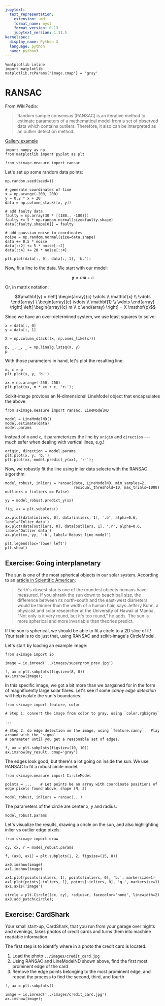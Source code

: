```yaml
---
jupytext:
  text_representation:
    extension: .md
    format_name: myst
    format_version: 0.13
    jupytext_version: 1.11.5
kernelspec:
  display_name: Python 3
  language: python
  name: python3
---
```


```{code-cell} ipython3
%matplotlib inline
import matplotlib
matplotlib.rcParams['image.cmap'] = 'gray'
```

# RANSAC

From WikiPedia:

> Random sample consensus (RANSAC) is an iterative method to estimate
> parameters of a mathematical model from a set of observed data which
> contains outliers. Therefore, it also can be interpreted as an
> outlier detection method.

[Gallery example](http://scikit-image.org/docs/dev/auto_examples/plot_matching.html)

```{code-cell} ipython3
import numpy as np
from matplotlib import pyplot as plt

from skimage.measure import ransac
```

Let's set up some random data points:

```{code-cell} ipython3
np.random.seed(seed=1)

# generate coordinates of line
x = np.arange(-200, 200)
y = 0.2 * x + 20
data = np.column_stack([x, y])

# add faulty data
faulty = np.array(30 * [(180., -100)])
faulty += 5 * np.random.normal(size=faulty.shape)
data[:faulty.shape[0]] = faulty

# add gaussian noise to coordinates
noise = np.random.normal(size=data.shape)
data += 0.5 * noise
data[::2] += 5 * noise[::2]
data[::4] += 20 * noise[::4]

plt.plot(data[:, 0], data[:, 1], 'b.');
```

Now, fit a line to the data.  We start with our model:

$$\mathbf{y} = m \mathbf{x} + c$$

Or, in matrix notation:

$$\mathbf{y} = \left[ \begin{array}{c} \vdots \\ \mathbf{x} \\ \vdots \end{array}
                     \ \begin{array}{c} \vdots \\ \mathbf{1} \\ \vdots \end{array} \right]
                     \left[ \begin{array}{c} m \\ c \end{array} \right]
                     = X \mathbf{p}$$

Since we have an over-determined system, we use least squares to solve:

```{code-cell} ipython3
x = data[:, 0]
y = data[:, 1]

X = np.column_stack((x, np.ones_like(x)))

p, _, _, _ = np.linalg.lstsq(X, y)
p
```

With those parameters in hand, let's plot the resulting line:

```{code-cell} ipython3
m, c = p
plt.plot(x, y, 'b.')

xx = np.arange(-250, 250)
plt.plot(xx, m * xx + c, 'r-');
```

Scikit-image provides an N-dimensional LineModel object that encapsulates the above:

```{code-cell} ipython3
from skimage.measure import ransac, LineModelND

model = LineModelND()
model.estimate(data)
model.params
```

Instead of ``m`` and ``c``, it parameterizes the line by ``origin``
and ``direction`` --- much safer when dealing with vertical lines,
e.g.!

```{code-cell} ipython3
origin, direction = model.params
plt.plot(x, y, 'b.')
plt.plot(xx, model.predict_y(xx), 'r-');
```

Now, we robustly fit the line using inlier data selecte with the RANSAC algorithm:

```{code-cell} ipython3
model_robust, inliers = ransac(data, LineModelND, min_samples=2,
                               residual_threshold=10, max_trials=1000)
outliers = (inliers == False)

yy = model_robust.predict_y(xx)

fig, ax = plt.subplots()

ax.plot(data[inliers, 0], data[inliers, 1], '.b', alpha=0.6, label='Inlier data')
ax.plot(data[outliers, 0], data[outliers, 1], '.r', alpha=0.6, label='Outlier data')
ax.plot(xx, yy, '-b', label='Robust line model')

plt.legend(loc='lower left')
plt.show()
```

## Exercise: Going interplanetary

The sun is one of the most spherical objects in our solar system.
According to an [article in Scientific American](http://www.scientificamerican.com/gallery/well-rounded-sun-stays-nearly-spherical-even-when-it-freaks-out/):

> Earth's closest star is one of the roundest objects humans have
> measured. If you shrank the sun down to beach ball size, the
> difference between its north-south and the east-west diameters would
> be thinner than the width of a human hair, says Jeffery Kuhn, a
> physicist and solar researcher at the University of Hawaii at
> Manoa. "Not only is it very round, but it's too round," he adds. The
> sun is more spherical and more invariable than theories predict.

If the sun is spherical, we should be able to fit a circle to a 2D
slice of it!  Your task is to do just that, using RANSAC and scikit-image's CircleModel.

Let's start by loading an example image:

```{code-cell} ipython3
from skimage import io

image = io.imread('../images/superprom_prev.jpg')

f, ax = plt.subplots(figsize=(8, 8))
ax.imshow(image);
```

In this specific image, we got a bit more than we bargained for in the
form of magnificently large solar flares.  Let's see if some *canny
edge detection* will help isolate the sun's boundaries.

```{code-cell} ipython3
from skimage import feature, color

# Step 1: convert the image from color to gray, using `color.rgb2gray`

...

# Step 2: do edge detection on the image, using `feature.canny`.  Play around with the `sigma`
# parameter until you get a reasonable set of edges.

f, ax = plt.subplots(figsize=(10, 10))
ax.imshow(my_result, cmap='gray')
```

The edges look good, but there's a lot going on inside the sun.  We
use RANSAC to fit a robust circle model.

```{code-cell} ipython3
from skimage.measure import CircleModel

points = ...    # Let points be an array with coordinate positions of edge pixels found above, shape (N, 2)

model_robust, inliers = ransac(...)
```

The parameters of the circle are center x, y and radius:

```{code-cell} ipython3
model_robust.params
```

Let's visualize the results, drawing a circle on the sun, and also
highlighting inlier vs outlier edge pixels:

```{code-cell} ipython3
from skimage import draw

cy, cx, r = model_robust.params

f, (ax0, ax1) = plt.subplots(1, 2, figsize=(15, 8))

ax0.imshow(image)
ax1.imshow(image)

ax1.plot(points[inliers, 1], points[inliers, 0], 'b.', markersize=1)
ax1.plot(points[~inliers, 1], points[~inliers, 0], 'g.', markersize=1)
ax1.axis('image')

circle = plt.Circle((cx, cy), radius=r, facecolor='none', linewidth=2)
ax0.add_patch(circle);
```

## Exercise: CardShark

Your small start-up, CardShark, that you run from your garage over nights and
evenings, takes photos of credit cards and turns them into machine
readable information.

The first step is to identify where in a photo the credit card is
located.

1. Load the photo `../images/credit_card.jpg`
2. Using RANSAC and LineModelND shown above, find the first most
   prominent edge of the card
3. Remove the edge points belonging to the most prominent edge, and
   repeat the process to find the second, third, and fourth

```{code-cell} ipython3
f, ax = plt.subplots()

image = io.imread('../images/credit_card.jpg')
ax.imshow(image);
```
